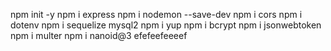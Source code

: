 npm init -y
npm i express
npm i nodemon --save-dev
npm i cors
npm i dotenv
npm i sequelize mysql2
npm i yup
npm i bcrypt
npm i jsonwebtoken
npm i multer
npm i nanoid@3
efefeefeeeef